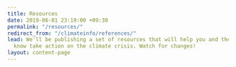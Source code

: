 ```yaml
---
title: Resources
date: 2019-06-01 23:19:00 +09:30
permalink: "/resources/"
redirect_from: "/climateinfo/references/"
lead: We'll be publishing a set of resources that will help you and the people you
  know take action on the climate crisis. Watch for changes!
layout: content-page
---
```


